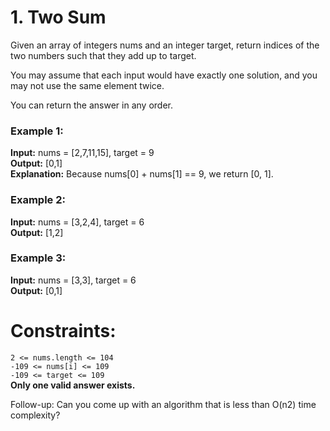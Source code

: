 # 1. Two Sum
Given an array of integers nums and an integer target, return indices of the two numbers such that they add up to target.  

You may assume that each input would have exactly one solution, and you may not use the same element twice.  

You can return the answer in any order.  

### Example 1:

**Input:** nums = [2,7,11,15], target = 9  
**Output:** [0,1]  
**Explanation:** Because nums[0] + nums[1] == 9, we return [0, 1].  

### Example 2:

**Input:** nums = [3,2,4], target = 6  
**Output:** [1,2]


### Example 3:

**Input:** nums = [3,3], target = 6  
**Output:** [0,1]


# Constraints:

`2 <= nums.length <= 104`  
`-109 <= nums[i] <= 109`  
`-109 <= target <= 109`  
**Only one valid answer exists.**
 

Follow-up: Can you come up with an algorithm that is less than O(n2) time complexity?
